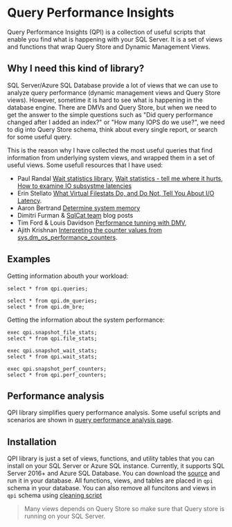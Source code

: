 # Query Performance Insights

Query Performance Insights (QPI) is a collection of useful scripts that enable you find what is happening with your SQL Server. It is a set of views and functions that wrap Query Store and Dynamic Management Views.

## Why I need this kind of library?

SQL Server/Azure SQL Database provide a lot of views that we can use to analyze query performance (dynamic management views and Query Store views). However, sometime it is hard to see what is happening in the database engine. There are DMVs and Query Store, but when we need to get the answer to the simple questions such as "Did query performance changed after I added an index?" or "How many IOPS do we use?", we need to dig into Query Store schema, think about every single report, or search for some useful query.

This is the reason why I have collected the most useful queries that find information from underlying system views, and wrapped them in a set of useful views. Some usefull resources that I have used:

 - Paul Randal [Wait statistics library](https://www.sqlskills.com/help/waits/), [Wait statistics - tell me where it hurts](https://www.sqlskills.com/blogs/paul/wait-statistics-or-please-tell-me-where-it-hurts/), [How to examine IO subsystme latencies](https://www.sqlskills.com/blogs/paul/how-to-examine-io-subsystem-latencies-from-within-sql-server/)
 - Erin Stellato [What Virtual Filestats Do, and Do Not, Tell You About I/O Latency](https://sqlperformance.com/2013/10/t-sql-queries/io-latency).
 - Aaron Bertrand [Determine system memory](https://www.mssqltips.com/sqlservertip/2393/determine-sql-server-memory-use-by-database-and-object/)
 - Dimitri Furman & [SqlCat team](https://blogs.msdn.microsoft.com/sqlcat/) blog posts
 - Tim Ford & Louis Davidson [Performance tunning with DMV](https://www.red-gate.com/library/performance-tuning-with-sql-server-dynamic-management-views), 
 - Ajith Krishnan [Interpreting the counter values from sys.dm_os_performance_counters](https://blogs.msdn.microsoft.com/psssql/2013/09/23/interpreting-the-counter-values-from-sys-dm_os_performance_counters/).

## Examples

Getting information abouth your workload:
```
select * from qpi.queries;

select * from qpi.dm_queries;
select * from qpi.dm_bre;
```

Getting the information about the system performance:
```
exec qpi.snapshot_file_stats;
select * from qpi.file_stats;

exec qpi.snapshot_wait_stats;
select * from qpi.wait_stats;

exec qpi.snapshot_perf_counters;
select * from qpi.perf_counters;
```

## Performance analysis

QPI library simplifies query performance analysis. Some useful scripts and scenarios are shown in [query performance analysis page](doc/QueryPerformanceAnalisys.md).

## Installation
QPI library is just a set of views, functions, and utility tables that you can install on your SQL Server or Azure SQL instance. Currently, it supports SQL Server 2016+ and Azure SQL Database.
You can download the [source](https://raw.githubusercontent.com/JocaPC/qpi/master/src/qpi.sql) and run it in your database. All functions, views, and tables are placed in `qpi` schema in your database. You can also remove all funcitons and views in `qpi` schema using [cleaning script](https://raw.githubusercontent.com/JocaPC/qpi/master/src/qpi.clean.sql)

> Many views depends on Query Store so make sure that Query store is running on your SQL Server.
